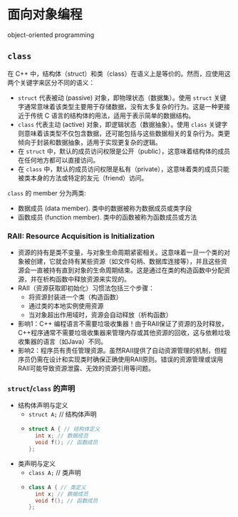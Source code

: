 # 面向对象编程

object-oriented programming

## `class`

在 C++ 中，结构体（struct）和类（class）在语义上是等价的。然而，应使用这两个关键字来区分不同的语义：

-   `struct` 代表被动 (passive) 对象，即物理状态（数据集）。使用 `struct` 关键字通常意味着该类型主要用于存储数据，没有太多复杂的行为。这是一种更接近于传统 C 语言的结构体的用法，适用于表示简单的数据结构。
-   `class` 代表主动 (active) 对象，即逻辑状态（数据抽象）。使用 `class` 关键字则意味着该类型不仅包含数据，还可能包括与这些数据相关的复杂行为。类更倾向于封装和数据抽象，适用于实现更复杂的逻辑。
-  在 `struct` 中，默认的成员访问权限是公开（public），这意味着结构体的成员在任何地方都可以直接访问。
-   在 `class` 中，默认的成员访问权限是私有（private），这意味着类的成员只能被类本身的方法或特定的友元（friend）访问。

`class` 的 member 分为两类:
* 数据成员 (data member). 类中的数据被称为数据成员或类字段
* 函数成员 (function member). 类中的函数被称为函数成员或方法

### RAII: Resource Acquisition is Initialization

- 资源的持有是类不变量，与对象生命周期紧密相关。这意味着一旦一个类的对象被创建，它就会持有某些资源（如文件句柄、数据库连接等），并且这些资源会一直被持有直到对象的生命周期结束。这是通过在类的构造函数中分配资源，并在析构函数中释放资源来实现的。
- RAII（资源获取即初始化）习惯法包括三个步骤：
  - 将资源封装进一个类（构造函数）
  - 通过类的本地实例使用资源
  - 当对象超出作用域时，资源会自动释放（析构函数）
- 影响1：C++ 编程语言不需要垃圾收集器！由于RAII保证了资源的及时释放，C++程序通常不需要垃圾收集器来管理内存或其他资源的回收，这与依赖垃圾收集器的语言（如Java）不同。
- 影响2：程序员有责任管理资源。虽然RAII提供了自动资源管理的机制，但程序员仍需在设计和实现类时确保正确使用RAII原则。错误的资源管理或误用RAII可能导致资源泄露、无效的资源引用等问题。

### `struct`/`class` 的声明

- 结构体声明与定义
  - `struct A;` // 结构体声明
  - ```c++
    struct A { // 结构体定义
      int x; // 数据成员
      void f(); // 函数成员
    };
    ```
- 类声明与定义
  - `class A;` // 类声明
  - ```c++
    class A { // 类定义
      int x; // 数据成员
      void f(); // 函数成员
    };
    ```



<!--stackedit_data:
eyJoaXN0b3J5IjpbLTIxMTIxNTQxNDEsOTc2NDQxMzE2XX0=
-->